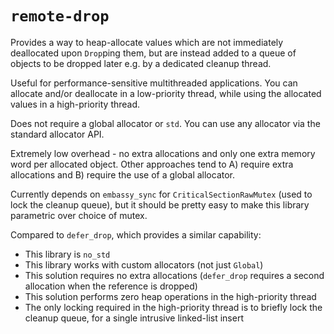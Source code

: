 # `remote-drop`

Provides a way to heap-allocate values which are not immediately deallocated upon `Drop`ping them, but 
are instead added to a queue of objects to be dropped later e.g. by a dedicated cleanup thread.

Useful for performance-sensitive multithreaded applications. You can allocate and/or deallocate
in a low-priority thread, while using the allocated values in a high-priority thread.

Does not require a global allocator or `std`. You can use any allocator via the standard allocator API.

Extremely low overhead - no extra allocations and only one extra memory word per allocated object.
Other approaches tend to A) require extra allocations and B) require the use of a global allocator.

Currently depends on `embassy_sync` for `CriticalSectionRawMutex` (used to lock the cleanup queue),
but it should be pretty easy to make this library parametric over choice of mutex.



Compared to `defer_drop`, which provides a similar capability:
* This library is `no_std`
* This library works with custom allocators (not just `Global`)
* This solution requires no extra allocations (`defer_drop` requires a second allocation when the reference is dropped)
* This solution performs zero heap operations in the high-priority thread
* The only locking required in the high-priority thread is to briefly lock the cleanup queue, for a single intrusive linked-list insert
